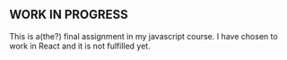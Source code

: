 ## WORK IN PROGRESS

This is a(the?) final assignment in my javascript course. I have chosen to work in React and it is not fulfilled yet.
